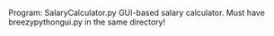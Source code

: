 Program: SalaryCalculator.py
GUI-based salary calculator.
Must have breezypythongui.py in the same directory!
